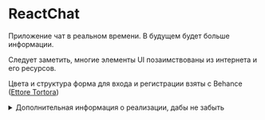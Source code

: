 # ReactChat

Приложение чат в реальном времени. В будущем будет больше информации.

Следует заметить, многие элементы UI позаимствованы из интернета и его ресурсов.
 
Цвета и структура форма для входа и регистрации взяты с Behance ([Ettore Tortora](https://www.behance.net/gallery/47701609/href)) 

<details>
<summary>Дополнительная информация о реализации, дабы не забыть</summary>>
 <ul>
    <li>После регистрации, создаётся аккаунт пользователя, и поле в базе данных под ключом <strong>users</strong> 
        В качестве заголовка выступает уникальный идентификатор <em><strong>uid</strong></em>, в качестве дочерних элементов его <em><strong>имя (username)</strong></em> и <em><strong>путь к фото (photoURL)</strong></em></li>
 </ul>
</details>